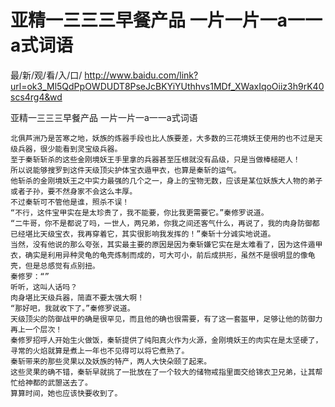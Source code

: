 # 亚精一三三三早餐产品 一片一片一a一一a式词语

最/新/观/看/入/口/ http://www.baidu.com/link?url=ok3_Ml5QdPpOWDUDT8PseJcBKYiYUthhvs1MDf_XWaxIqoOiiz3h9rK40scs4rg4&wd

亚精一三三三早餐产品 一片一片一a一一a式词语
  
    北俱芦洲乃是苦寒之地，妖族的炼器手段也比人族要差，大多数的三花境妖王使用的也不过是天级兵器，很少能看到灵宝级兵器。
    至于秦斩斩杀的这些金刚境妖王手里拿的兵器甚至压根就没有品级，只是当做棒槌砸人！
    所以说能够搜罗到这件天级顶尖护体宝衣遁甲衣，也算是秦斩的运气。
    他斩杀的金刚境妖王之中实力最强的几个之一，身上的宝物无数，应该是某位妖族大人物的弟子或者子孙，要不然身家不会这么丰厚。
    不过秦斩可不管他是谁，照杀不误！
    “不行，这件宝甲实在是太珍贵了，我不能要，你比我更需要它。”秦修罗说道。
    “二牛哥，你不是都说了吗，一世人，两兄弟，你我之间还客气什么，再说了，我的肉身防御都已经堪比天级宝衣，我再穿着它，其实很影响我发挥的！”秦斩十分诚实地说道。
    当然，没有他说的那么夸张，其实最主要的原因是因为秦斩嫌它实在是太难看了，因为这件遁甲衣，确实是利用异种灵龟的龟壳炼制而成的，可大可小，前后成拱形，虽然不是很明显的像龟壳，但是总感觉有点别扭。
    秦修罗：“”
    听听，这叫人话吗？
    肉身堪比天级兵器，简直不要太强大啊！
    “那好吧，我就收下了。”秦修罗说道。
    天级顶尖的防御战甲的确是很罕见，而且他的确也很需要，有了这一套盔甲，足够让他的防御力再上一个层次！
    秦修罗招呼人开始生火做饭，秦斩提供了纯阳真火作为火源，金刚境妖王的肉实在是太坚硬了，寻常的火焰就算是煮上一年也不见得可以将它煮熟了。
    秦斩带来的那些灵果以及妖族的特产，两人大快朵颐了起来。
    这些灵果的确不错，秦斩早就挑了一批放在了一个较大的储物戒指里面交给锦衣卫兄弟，让其帮忙给神都的武曌送去了。
    算算时间，她也应该快要收到了。
